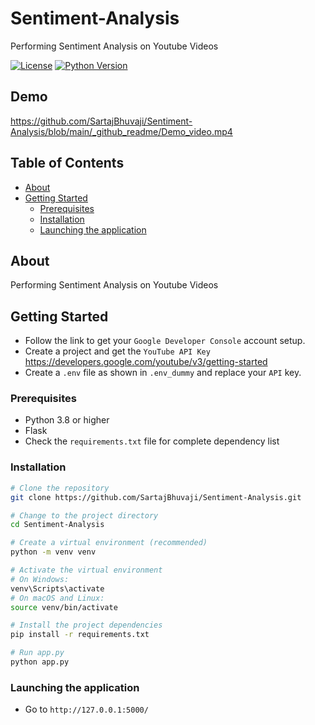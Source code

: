 # Sentiment-Analysis

Performing Sentiment Analysis on Youtube Videos

[![License](https://img.shields.io/badge/license-MIT-blue.svg)](LICENSE)
[![Python Version](https://img.shields.io/badge/python-3.8%20%7C%203.9%20%7C%203.10-blue)](https://www.python.org/downloads/)


## Demo
https://github.com/SartajBhuvaji/Sentiment-Analysis/blob/main/_github_readme/Demo_video.mp4



## Table of Contents

- [About](#about)
- [Getting Started](#getting-started)
  - [Prerequisites](#prerequisites)
  - [Installation](#installation)
  - [Launching the application](#Launching-the-application)
<!-- - [Usage](#usage)
- [Contributing](#contributing)
- [License](#license)
- [Acknowledgments](#acknowledgments) -->

## About

<!-- Provide a brief introduction to your project. What is it about? What problem does it solve? What makes it unique? -->
Performing Sentiment Analysis on Youtube Videos
## Getting Started

<!-- Explain how to get started with your project. What are the prerequisites, and how should users set up their environment? -->
- Follow the link to get your `Google Developer Console` account setup.
- Create a project and get the `YouTube API Key` https://developers.google.com/youtube/v3/getting-started
- Create a `.env` file as shown in `.env_dummy` and replace your `API` key.

### Prerequisites

<!-- List any software, libraries, or dependencies that users need to have installed before they can use your project. For example: -->

- Python 3.8 or higher
- Flask
- Check the `requirements.txt` file for complete dependency list

### Installation

<!-- Provide step-by-step instructions on how to install your project. You can use code blocks if necessary: -->

```bash
# Clone the repository
git clone https://github.com/SartajBhuvaji/Sentiment-Analysis.git

# Change to the project directory
cd Sentiment-Analysis

# Create a virtual environment (recommended)
python -m venv venv

# Activate the virtual environment
# On Windows:
venv\Scripts\activate
# On macOS and Linux:
source venv/bin/activate

# Install the project dependencies
pip install -r requirements.txt

# Run app.py
python app.py
```

### Launching the application
- Go to `http://127.0.0.1:5000/`


